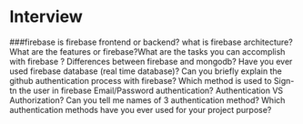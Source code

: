 # Interview
###firebase
is firebase frontend or backend?
what is firebase architecture?
What are the features or firebase?What are the tasks you can accomplish with firebase ? 
Differences between firebase and mongodb? 
Have you ever used firebase database (real time database)? 
Can you briefly explain the github authentication process with firebase? 
Which method is used to Sign-tn the user in firebase Email/Password authentication? 
Authentication VS Authorization?
Can you tell me names of 3 authentication method?
Which authentication methods have you ever used for your project purpose?
